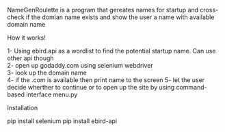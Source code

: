 NameGenRoulette is a program that gereates names for startup and cross-check if the domian name exists and show the user a name with available domain name 

How it works! 

1- Using ebird.api as a wordlist to find the potential startup name. Can use other api though   
2- open up godaddy.com using selenium webdriver  
3- look up the domain name  
4- if the .com is available then print name to the screen 
5- let the user decide wherther to continue or to open up the site by using command-based interface menu.py 

Installation

pip install selenium
pip install ebird-api